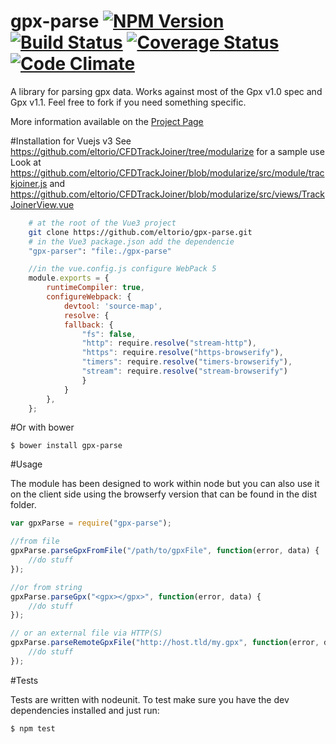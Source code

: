 gpx-parse [![NPM Version](https://badge.fury.io/js/gpx-parse.png)](https://badge.fury.io/js/gpx-parse) [![Build Status](https://travis-ci.org/elliotstokes/gpx-parse.png?branch=master)](https://travis-ci.org/elliotstokes/gpx-parse) [![Coverage Status](https://coveralls.io/repos/elliotstokes/gpx-parse/badge.png?branch=master)](https://coveralls.io/r/elliotstokes/gpx-parse?branch=master) [![Code Climate](https://codeclimate.com/github/elliotstokes/gpx-parse.png)](https://codeclimate.com/github/elliotstokes/gpx-parse)
========

A library for parsing gpx data. Works against most of the Gpx v1.0 spec and Gpx v1.1. Feel free to fork if you need something specific.

More information available on the [Project Page](http://www.vapidspace.com/gpx-parse)

#Installation for Vuejs v3
See https://github.com/eltorio/CFDTrackJoiner/tree/modularize for a sample use
Look at https://github.com/eltorio/CFDTrackJoiner/blob/modularize/src/module/trackjoiner.js
and https://github.com/eltorio/CFDTrackJoiner/blob/modularize/src/views/TrackJoinerView.vue

```bash
	# at the root of the Vue3 project
	git clone https://github.com/eltorio/gpx-parse.git
	# in the Vue3 package.json add the dependencie
	"gpx-parser": "file:./gpx-parse"
````

```javascript
	//in the vue.config.js configure WebPack 5
	module.exports = {
		runtimeCompiler: true,
		configureWebpack: {
			devtool: 'source-map',
			resolve: {
			fallback: {
				"fs": false,
				"http": require.resolve("stream-http"),
				"https": require.resolve("https-browserify"),
				"timers": require.resolve("timers-browserify"),
				"stream": require.resolve("stream-browserify")
				}
			}
		},
	};
```
#Or with bower

	$ bower install gpx-parse

#Usage

The module has been designed to work within node but you can also use it on the client side using the browserfy version that can be found in the dist folder.

```javascript
var gpxParse = require("gpx-parse");

//from file
gpxParse.parseGpxFromFile("/path/to/gpxFile", function(error, data) {
	//do stuff
});

//or from string
gpxParse.parseGpx("<gpx></gpx>", function(error, data) {
	//do stuff
});

// or an external file via HTTP(S)
gpxParse.parseRemoteGpxFile("http://host.tld/my.gpx", function(error, data) {
    //do stuff
});

```

#Tests

Tests are written with nodeunit. To test make sure you have the dev dependencies installed and just run:

	$ npm test
